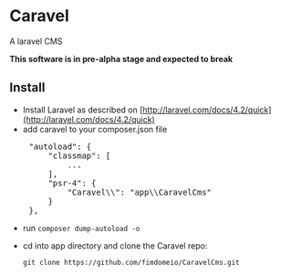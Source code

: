 Caravel
=======

A laravel CMS

**This software is in pre-alpha stage and expected to break**


## Install

- Install Laravel as described on [http://laravel.com/docs/4.2/quick](http://laravel.com/docs/4.2/quick)
- add caravel to your composer.json file

<pre>
	"autoload": {
		"classmap": [
			...
		],
		"psr-4": {
			"Caravel\\": "app\\CaravelCms"
		}
	},
</pre>

- run `composer dump-autoload -o`

- cd into app directory and clone the Caravel repo:

	`git clone https://github.com/fimdomeio/CaravelCms.git`

